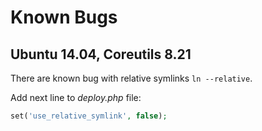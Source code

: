 # Known Bugs

## Ubuntu 14.04, Coreutils 8.21

There are known bug with relative symlinks `ln --relative`. 

Add next line to _deploy.php_ file:

~~~php
set('use_relative_symlink', false);
~~~
